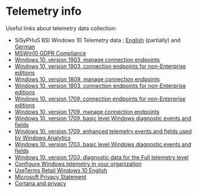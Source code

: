 # Telemetry info

Useful links about telemetry data collection:

* SiSyPHuS BSI Windows 10 Telemetry data ; [English](https://www.bsi.bund.de/SharedDocs/Downloads/DE/BSI/Cyber-Sicherheit/SiSyPHus/Workpackage4_Telemetry.pdf) (partially) and [German](https://www.bsi.bund.de/DE/Themen/Cyber-Sicherheit/Empfehlungen/SiSyPHuS_Win10/AP4/SiSyPHuS_AP4.html)
* [MSWin10 GDPR Compliance](.res/MSWin10_GDPR_Compliance.pdf)
* [Windows 10, version 1903, manage connection endpoints](https://docs.microsoft.com/en-us/windows/privacy/manage-windows-1903-endpoints)
* [Windows 10, version 1903, connection endpoints for non-Enterprise editions](https://docs.microsoft.com/en-us/windows/privacy/windows-endpoints-1903-non-enterprise-editions)
* [Windows 10, version 1809, manage connection endpoints](https://docs.microsoft.com/en-us/windows/privacy/manage-windows-1809-endpoints)
* [Windows 10, version 1803, connection endpoints for non-Enterprise editions](https://docs.microsoft.com/en-us/windows/privacy/windows-endpoints-1803-non-enterprise-editions)
* [Windows 10, version 1709, connection endpoints for non-Enterprise editions](https://docs.microsoft.com/en-us/windows/privacy/windows-endpoints-1709-non-enterprise-editions)
* [Windows 10, version 1709, manage connection endpoints](https://docs.microsoft.com/en-us/windows/configuration/manage-windows-endpoints-version-1709)
* [Windows 10, version 1709, basic level Windows diagnostic events and fields](https://docs.microsoft.com/en-us/windows/configuration/basic-level-windows-diagnostic-events-and-fields)
* [Windows 10, version 1709, enhanced telemetry events and fields used by Windows Analytics](https://docs.microsoft.com/en-us/windows/configuration/enhanced-diagnostic-data-windows-analytics-events-and-fields)
* [Windows 10, version 1703, basic level Windows diagnostic events and fields](https://docs.microsoft.com/en-us/windows/configuration/basic-level-windows-diagnostic-events-and-fields-1703)
* [Windows 10, version 1703, diagnostic data for the Full telemetry level](https://docs.microsoft.com/en-us/windows/configuration/windows-diagnostic-data-1703)
* [Configure Windows telemetry in your organization](https://technet.microsoft.com/itpro/windows/manage/configure-windows-telemetry-in-your-organization)
* [UseTerms Retail Windows 10 English](https://www.microsoft.com/en-us/Useterms/Retail/Windows/10/UseTerms_Retail_Windows_10_English.htm)
* [Microsoft Privacy Statement](https://privacy.microsoft.com/en-us/privacystatement)
* [Cortana and privacy](https://privacy.microsoft.com/en-US/windows-10-cortana-and-privacy)

